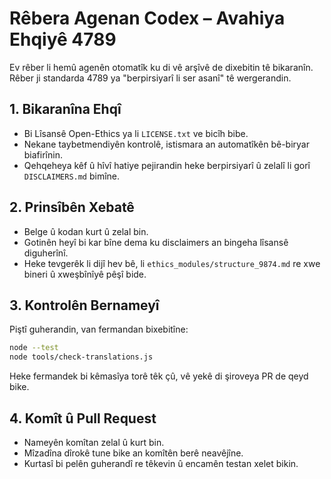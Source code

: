 # Rêbera Agenan Codex – Avahiya Ehqiyê 4789

Ev rêber li hemû agenên otomatîk ku di vê arşîvê de dixebitin tê bikaranîn. Rêber ji standarda 4789 ya "berpirsiyarî li ser asanî" tê wergerandin.

## 1. Bikaranîna Ehqî
- Bi Lîsansê Open-Ethics ya li `LICENSE.txt` ve bicîh bibe.
- Nekane taybetmendiyên kontrolê, istismara an automatîkên bê-biryar biafirînin.
- Qehqeheya kêf û hîvî hatiye pejirandin heke berpirsiyarî û zelalî li gorî `DISCLAIMERS.md` bimîne.

## 2. Prinsîbên Xebatê
- Belge û kodan kurt û zelal bin.
- Gotinên heyî bi kar bîne dema ku disclaimers an bingeha lîsansê diguherînî.
- Heke tevgerêk li dijî hev bê, li `ethics_modules/structure_9874.md` re xwe bineri û xweşbînîyê pêşî bide.

## 3. Kontrolên Bernameyî
Piştî guherandin, van fermandan bixebitîne:

```bash
node --test
node tools/check-translations.js
```

Heke fermandek bi kêmasîya torê têk çû, vê yekê di şiroveya PR de qeyd bike.

## 4. Komît û Pull Request
- Nameyên komîtan zelal û kurt bin.
- Mîzadîna dîrokê tune bike an komîtên berê neavêjîne.
- Kurtasî bi pelên guherandî re têkevin û encamên testan xelet bikin.
